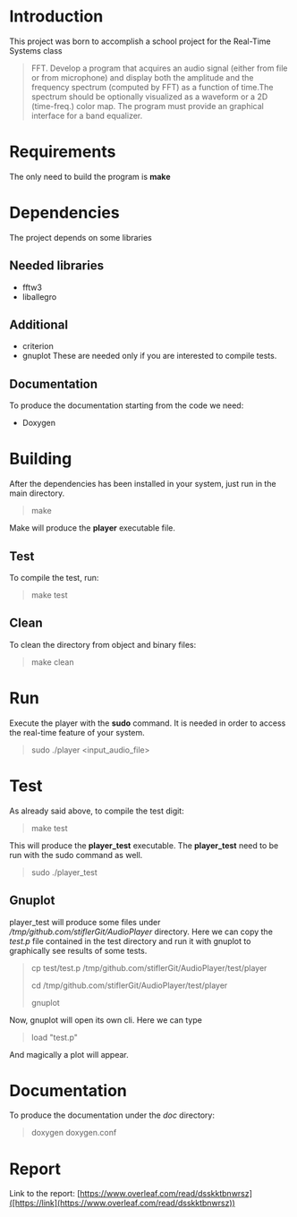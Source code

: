 # Introduction
This project was born to accomplish a school project for the Real-Time Systems class
> FFT. Develop a program that acquires an audio signal (either from file or from microphone) and display both the amplitude and the frequency spectrum (computed by FFT) as a function of time.The spectrum should be optionally visualized as a waveform or a 2D (time-freq.) color map. The program must provide an graphical interface for a band equalizer.

# Requirements
The only need to build the program is **make**

# Dependencies
The project depends on some libraries

## Needed libraries
- fftw3
- liballegro
## Additional 
- criterion
- gnuplot
These are needed only if you are interested to compile tests.
## Documentation
To produce the documentation starting from the code we need:
- Doxygen

# Building
After the dependencies has been installed in your system, just run in the main directory. 
> make 

Make will produce the **player** executable file.

## Test
To compile the test, run:
> make test

## Clean
To clean the directory from object and binary files:
> make clean

# Run
Execute the player with the **sudo** command. It is needed in order to access the real-time feature of your system.
> sudo ./player <input_audio_file>

# Test
As already said above, to compile the test digit:
> make test

This will produce the **player_test** executable.
The **player_test** need to be run with the sudo command as well.

> sudo ./player_test

## Gnuplot
player_test will produce some files under */tmp/github.com/stiflerGit/AudioPlayer* directory. Here we can copy the *test.p* file contained in the test directory and run it with gnuplot to graphically see results of some tests.

> cp test/test.p /tmp/github.com/stiflerGit/AudioPlayer/test/player
> 
> cd /tmp/github.com/stiflerGit/AudioPlayer/test/player
> 
> gnuplot

Now, gnuplot will open its own cli. Here we can type
> load "test.p"
> 
And magically a plot will appear.

# Documentation
To produce the documentation under the *doc* directory:
> doxygen doxygen.conf

# Report 
Link to the report:
[https://www.overleaf.com/read/dsskktbnwrsz]([https://link](https://www.overleaf.com/read/dsskktbnwrsz))

